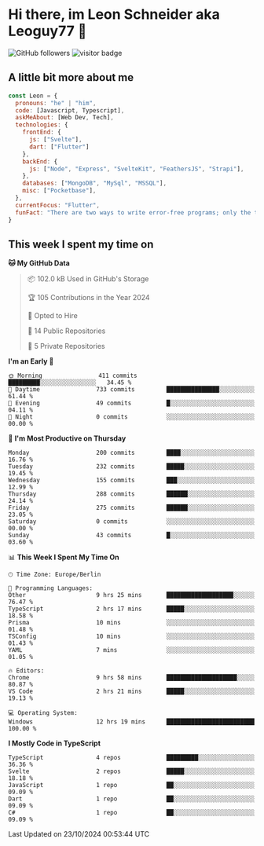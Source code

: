 # Hi there, im Leon Schneider aka Leoguy77 👋

![GitHub followers](https://img.shields.io/github/followers/leoguy77.svg?style=social&label=Followers) ![visitor badge](https://vbr.nathanchung.dev/badge?page_id=Leoguy77)

## A little bit more about me

```javascript
const Leon = {
  pronouns: "he" | "him",
  code: [Javascript, Typescript],
  askMeAbout: [Web Dev, Tech],
  technologies: {
    frontEnd: {
      js: ["Svelte"],
      dart: ["Flutter"]
    },
    backEnd: {
      js: ["Node", "Express", "SvelteKit", "FeathersJS", "Strapi"],
    },
    databases: ["MongoDB", "MySql", "MSSQL"],
    misc: ["Pocketbase"],
  },
  currentFocus: "Flutter",
  funFact: "There are two ways to write error-free programs; only the third one works"
}
```

## This week I spent my time on

<!--START_SECTION:waka-->
**🐱 My GitHub Data** 

> 📦 102.0 kB Used in GitHub's Storage 
 > 
> 🏆 105 Contributions in the Year 2024
 > 
> 💼 Opted to Hire
 > 
> 📜 14 Public Repositories 
 > 
> 🔑 5 Private Repositories 
 > 
**I'm an Early 🐤** 

```text
🌞 Morning                411 commits         █████████░░░░░░░░░░░░░░░░   34.45 % 
🌆 Daytime                733 commits         ███████████████░░░░░░░░░░   61.44 % 
🌃 Evening                49 commits          █░░░░░░░░░░░░░░░░░░░░░░░░   04.11 % 
🌙 Night                  0 commits           ░░░░░░░░░░░░░░░░░░░░░░░░░   00.00 % 
```
📅 **I'm Most Productive on Thursday** 

```text
Monday                   200 commits         ████░░░░░░░░░░░░░░░░░░░░░   16.76 % 
Tuesday                  232 commits         █████░░░░░░░░░░░░░░░░░░░░   19.45 % 
Wednesday                155 commits         ███░░░░░░░░░░░░░░░░░░░░░░   12.99 % 
Thursday                 288 commits         ██████░░░░░░░░░░░░░░░░░░░   24.14 % 
Friday                   275 commits         ██████░░░░░░░░░░░░░░░░░░░   23.05 % 
Saturday                 0 commits           ░░░░░░░░░░░░░░░░░░░░░░░░░   00.00 % 
Sunday                   43 commits          █░░░░░░░░░░░░░░░░░░░░░░░░   03.60 % 
```


📊 **This Week I Spent My Time On** 

```text
🕑︎ Time Zone: Europe/Berlin

💬 Programming Languages: 
Other                    9 hrs 25 mins       ███████████████████░░░░░░   76.47 % 
TypeScript               2 hrs 17 mins       █████░░░░░░░░░░░░░░░░░░░░   18.58 % 
Prisma                   10 mins             ░░░░░░░░░░░░░░░░░░░░░░░░░   01.48 % 
TSConfig                 10 mins             ░░░░░░░░░░░░░░░░░░░░░░░░░   01.43 % 
YAML                     7 mins              ░░░░░░░░░░░░░░░░░░░░░░░░░   01.05 % 

🔥 Editors: 
Chrome                   9 hrs 58 mins       ████████████████████░░░░░   80.87 % 
VS Code                  2 hrs 21 mins       █████░░░░░░░░░░░░░░░░░░░░   19.13 % 

💻 Operating System: 
Windows                  12 hrs 19 mins      █████████████████████████   100.00 % 
```

**I Mostly Code in TypeScript** 

```text
TypeScript               4 repos             █████████░░░░░░░░░░░░░░░░   36.36 % 
Svelte                   2 repos             █████░░░░░░░░░░░░░░░░░░░░   18.18 % 
JavaScript               1 repo              ██░░░░░░░░░░░░░░░░░░░░░░░   09.09 % 
Dart                     1 repo              ██░░░░░░░░░░░░░░░░░░░░░░░   09.09 % 
C#                       1 repo              ██░░░░░░░░░░░░░░░░░░░░░░░   09.09 % 
```




 Last Updated on 23/10/2024 00:53:44 UTC
<!--END_SECTION:waka-->
